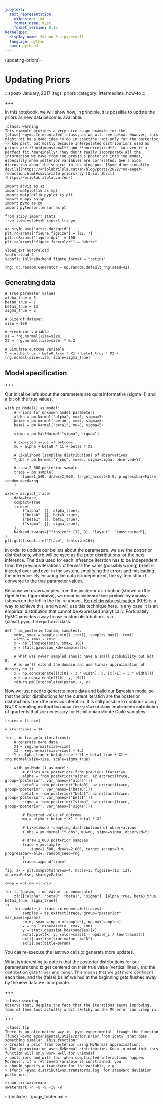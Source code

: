 ```yaml
---
jupytext:
  text_representation:
    extension: .md
    format_name: myst
    format_version: 0.13
kernelspec:
  display_name: Python 3 (ipykernel)
  language: python
  name: python3
---
```


(updating-priors)=
# Updating Priors

:::{post} January, 2017
:tags: priors
:category: intermediate, how-to
:::

+++

In this notebook, we will show how, in principle, it is possible to update the priors as new data becomes available.

`````{admonition} Words of Caution
:class: warning
This example provides a very nice usage example for the {class}`~pymc.Interpolated` class, as we will see below. However, this might not be a good idea to do in practice, not only for the posterior -> kde part, but mostly because Interpolated distributions used as priors are **unidimensional** and **uncorrelated**.  So even if a perfect fit *marginally* they don't really incorporate all the information we have from the previous posterior into the model, especially when posterior variables are correlated. See a nice discussion about the subject in the blog post [Some dimensionality devils](https://oriolabrilpla.cat/en/blog/posts/2022/too-eager-reduction.html#univariate-priors) by [Oriol Abril](https://oriolabrilpla.cat/en/).
``````

```{code-cell} ipython3
import arviz as az
import matplotlib as mpl
import matplotlib.pyplot as plt
import numpy as np
import pymc as pm
import pytensor.tensor as pt

from scipy import stats
from tqdm.notebook import trange

az.style.use("arviz-darkgrid")
plt.rcParams["figure.figsize"] = [12, 7]
plt.rcParams["figure.dpi"] = 100
plt.rcParams["figure.facecolor"] = "white"

%load_ext autoreload
%autoreload 2
%config InlineBackend.figure_format = "retina"
```

```{code-cell} ipython3
rng: np.random.Generator = np.random.default_rng(seed=42)
```

## Generating data

```{code-cell} ipython3
# True parameter values
alpha_true = 5
beta0_true = 7
beta1_true = 13
sigma_true = 2

# Size of dataset
size = 100

# Predictor variable
X1 = rng.normal(size=size)
X2 = rng.normal(size=size) * 0.2

# Simulate outcome variable
Y = alpha_true + beta0_true * X1 + beta1_true * X2 + rng.normal(size=size, scale=sigma_true)
```

## Model specification

+++

Our initial beliefs about the parameters are quite informative (sigma=1) and a bit off the true values.

```{code-cell} ipython3
with pm.Model() as model:
    # Priors for unknown model parameters
    alpha = pm.Normal("alpha", mu=0, sigma=5)
    beta0 = pm.Normal("beta0", mu=0, sigma=5)
    beta1 = pm.Normal("beta1", mu=0, sigma=5)

    sigma = pm.HalfNormal("sigma", sigma=1)

    # Expected value of outcome
    mu = alpha + beta0 * X1 + beta1 * X2

    # Likelihood (sampling distribution) of observations
    Y_obs = pm.Normal("Y_obs", mu=mu, sigma=sigma, observed=Y)

    # draw 2_000 posterior samples
    trace = pm.sample(
        tune=1_500, draws=2_000, target_accept=0.9, progressbar=False, random_seed=rng
    )
```

```{code-cell} ipython3
axes = az.plot_trace(
    data=trace,
    compact=True,
    lines=[
        ("alpha", {}, alpha_true),
        ("beta0", {}, beta0_true),
        ("beta1", {}, beta1_true),
        ("sigma", {}, sigma_true),
    ],
    backend_kwargs={"figsize": (12, 9), "layout": "constrained"},
)
plt.gcf().suptitle("Trace", fontsize=16);
```

In order to update our beliefs about the parameters, we use the posterior distributions, which will be used as the prior distributions for the next inference. The data used for each inference iteration has to be independent from the previous iterations, otherwise the same (possibly wrong) belief is injected over and over in the system, amplifying the errors and misleading the inference. By ensuring the data is independent, the system should converge to the true parameter values.

Because we draw samples from the posterior distribution (shown on the right in the figure above), we need to estimate their probability density (shown on the left in the figure above). [Kernel density estimation](https://en.wikipedia.org/wiki/Kernel_density_estimation) (KDE) is a way to achieve this, and we will use this technique here. In any case, it is an empirical distribution that cannot be expressed analytically. Fortunately PyMC provides a way to use custom distributions, via {class}`~pymc.Interpolated` class.

```{code-cell} ipython3
def from_posterior(param, samples):
    smin, smax = samples.min().item(), samples.max().item()
    width = smax - smin
    x = np.linspace(smin, smax, 100)
    y = stats.gaussian_kde(samples)(x)

    # what was never sampled should have a small probability but not 0,
    # so we'll extend the domain and use linear approximation of density on it
    x = np.concatenate([[x[0] - 3 * width], x, [x[-1] + 3 * width]])
    y = np.concatenate([[0], y, [0]])
    return pm.Interpolated(param, x, y)
```

Now we just need to generate more data and build our Bayesian model so that the prior distributions for the current iteration are the posterior distributions from the previous iteration. It is still possible to continue using NUTS sampling method because `Interpolated` class implements calculation of gradients that are necessary for Hamiltonian Monte Carlo samplers.

```{code-cell} ipython3
traces = [trace]
```

```{code-cell} ipython3
n_iterations = 10

for _ in trange(n_iterations):
    # generate more data
    X1 = rng.normal(size=size)
    X2 = rng.normal(size=size) * 0.2
    Y = alpha_true + beta0_true * X1 + beta1_true * X2 + rng.normal(size=size, scale=sigma_true)

    with pm.Model() as model:
        # Priors are posteriors from previous iteration
        alpha = from_posterior("alpha", az.extract(trace, group="posterior", var_names=["alpha"]))
        beta0 = from_posterior("beta0", az.extract(trace, group="posterior", var_names=["beta0"]))
        beta1 = from_posterior("beta1", az.extract(trace, group="posterior", var_names=["beta1"]))
        sigma = from_posterior("sigma", az.extract(trace, group="posterior", var_names=["sigma"]))

        # Expected value of outcome
        mu = alpha + beta0 * X1 + beta1 * X2

        # Likelihood (sampling distribution) of observations
        Y_obs = pm.Normal("Y_obs", mu=mu, sigma=sigma, observed=Y)

        # draw 2_000 posterior samples
        trace = pm.sample(
            tune=1_500, draws=2_000, target_accept=0.9, progressbar=False, random_seed=rng
        )
        traces.append(trace)
```

```{code-cell} ipython3
fig, ax = plt.subplots(nrows=4, ncols=1, figsize=(12, 12), sharex=False, sharey=False)

cmap = mpl.cm.viridis

for i, (param, true_value) in enumerate(
    zip(["alpha", "beta0", "beta1", "sigma"], [alpha_true, beta0_true, beta1_true, sigma_true])
):
    for update_i, trace in enumerate(traces):
        samples = az.extract(trace, group="posterior", var_names=param)
        smin, smax = np.min(samples), np.max(samples)
        x = np.linspace(smin, smax, 100)
        y = stats.gaussian_kde(samples)(x)
        ax[i].plot(x, y, color=cmap(1 - update_i / len(traces)))
        ax[i].axvline(true_value, c="k")
        ax[i].set(title=param)
```

You can re-execute the last two cells to generate more updates.

What is interesting to note is that the posterior distributions for our parameters tend to get centered on their true value (vertical lines), and the distribution gets thiner and thiner. This means that we get more confident each time, and the (false) belief we had at the beginning gets flushed away by the new data we incorporate.

+++

``````{admonition} Not silver bullet
:class: warning
Observe that, despite the fact that the iterations seems improving,  toms of them look actually a bit sketchy as the MC error can creep in.
``````

+++

``````{admonition} An alternative approach
:class: tip
There is an alternative way in `pymc-experimental` trough the function {func}`~pymc_experimental/utils/prior.prior_from_idata` that does something similar. This function:
> Creates a prior from posterior using MvNormal approximation.
> The approximation uses MvNormal distribution. Keep in mind that this function will only work well for unimodal
> posteriors and will fail when complicated interactions happen. Moreover, if a retrieved variable is constrained, you
> should specify a transform for the variable, e.g.
> {func}`~pymc.distributions.transforms.log` for standard deviation posterior.
``````

```{code-cell} ipython3
%load_ext watermark
%watermark -n -u -v -iv -w
```

:::{include} ../page_footer.md
:::
